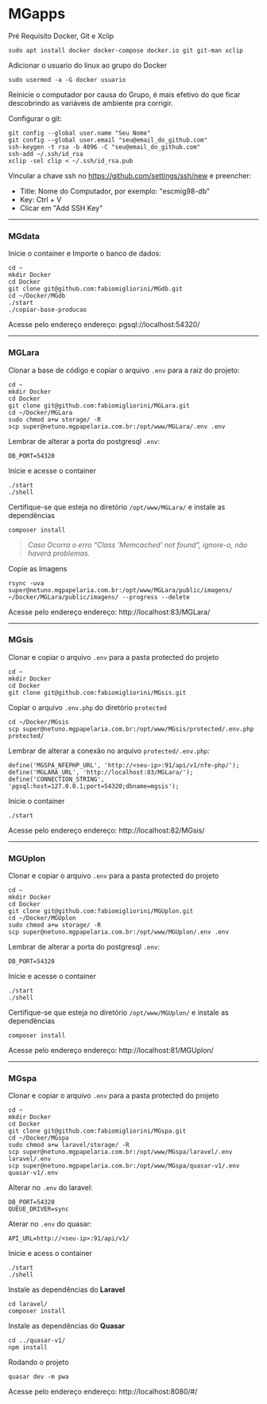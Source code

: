 
# MGapps

Pré Requisito Docker, Git e Xclip
```
sudo apt install docker docker-compose docker.io git git-man xclip
```

Adicionar o usuario do linux ao grupo do Docker
```
sudo usermod -a -G docker usuario
```

Reinicie o computador por causa do Grupo, é mais efetivo do que ficar descobrindo
as variáveis de ambiente pra corrigir.

Configurar o git:
```
git config --global user.name "Seu Nome"
git config --global user.email "seu@email_do_github.com"
ssh-keygen -t rsa -b 4096 -C "seu@email_do_github.com"
ssh-add ~/.ssh/id_rsa
xclip -sel clip < ~/.ssh/id_rsa.pub
```
Vincular a chave ssh no https://github.com/settings/ssh/new e preencher:
* Title: Nome do Computador, por exemplo: "escmig98-db"
* Key: Ctrl + V
* Clicar em "Add SSH Key"

---

### MGdata

Inície o container e Importe o banco de dados:
```
cd ~
mkdir Docker
cd Docker
git clone git@github.com:fabiomigliorini/MGdb.git
cd ~/Docker/MGdb
./start
./copiar-base-producao
```

Acesse pelo endereço endereço: pgsql://localhost:54320/

---

### MGLara
Clonar a base de código e copiar o arquivo `.env` para a raiz do projeto:
```
cd ~
mkdir Docker
cd Docker
git clone git@github.com:fabiomigliorini/MGLara.git
cd ~/Docker/MGLara
sudo chmod a+w storage/ -R
scp super@netuno.mgpapelaria.com.br:/opt/www/MGLara/.env .env
```
Lembrar de alterar a porta do postgresql `.env`:
```
DB_PORT=54320
```
Inície e acesse o container
```
./start
./shell
```
Certifique-se que esteja no diretório `/opt/www/MGLara/` e instale as dependências
```
composer install
```
> _Caso Ocorra o erro “Class 'Memcached' not found“, ignore-o, não haverá problemas._

Copie as Imagens

```
rsync -uva super@netuno.mgpapelaria.com.br:/opt/www/MGLara/public/imagens/ ~/Docker/MGLara/public/imagens/ --progress --delete
```

Acesse pelo endereço endereço: http://localhost:83/MGLara/


---

### MGsis

Clonar e copiar o arquivo `.env` para a pasta protected do projeto
```
cd ~
mkdir Docker
cd Docker
git clone git@github.com:fabiomigliorini/MGsis.git
```

Copiar o arquivo `.env.php` do diretório `protected`
```
cd ~/Docker/MGsis
scp super@netuno.mgpapelaria.com.br:/opt/www/MGsis/protected/.env.php protected/
```

Lembrar de alterar a conexão no arquivo `protected/.env.php`:
```
define('MGSPA_NFEPHP_URL', 'http://<seu-ip>:91/api/v1/nfe-php/');
define('MGLARA_URL', 'http://localhost:83/MGLara/');
define('CONNECTION_STRING', 'pgsql:host=127.0.0.1;port=54320;dbname=mgsis');
```

Inície o container
```
./start
```

Acesse pelo endereço endereço: http://localhost:82/MGsis/

---

### MGUplon

Clonar e copiar o arquivo `.env` para a pasta protected do projeto
```
cd ~
mkdir Docker
cd Docker
git clone git@github.com:fabiomigliorini/MGUplon.git
cd ~/Docker/MGUplon
sudo chmod a+w storage/ -R
scp super@netuno.mgpapelaria.com.br:/opt/www/MGUplon/.env .env
```
Lembrar de alterar a porta do postgresql `.env`:
```
DB_PORT=54320
```
Inície e acesse o container
```
./start
./shell
```
Certifique-se que esteja no diretório `/opt/www/MGUplon/` e instale as dependências
```
composer install
```

Acesse pelo endereço endereço: http://localhost:81/MGUplon/

---

### MGspa

Clonar e copiar o arquivo `.env` para a pasta protected do projeto
```
cd ~
mkdir Docker
cd Docker
git clone git@github.com:fabiomigliorini/MGspa.git
cd ~/Docker/MGspa
sudo chmod a+w laravel/storage/ -R
scp super@netuno.mgpapelaria.com.br:/opt/www/MGspa/laravel/.env laravel/.env
scp super@netuno.mgpapelaria.com.br:/opt/www/MGspa/quasar-v1/.env quasar-v1/.env
```
Alterar no `.env` do laravel:
```
DB_PORT=54320
QUEUE_DRIVER=sync
```
Aterar no `.env` do quasar:
```
API_URL=http://<seu-ip>:91/api/v1/
```
Inície e acess o container
```
./start
./shell
```
Instale as dependências do **Laravel**
```
cd laravel/
composer install
```
Instale as dependências do **Quasar**
```
cd ../quasar-v1/
npm install
```

Rodando o projeto
```
quasar dev -m pwa
```
Acesse pelo endereço endereço: http://localhost:8080/#/
